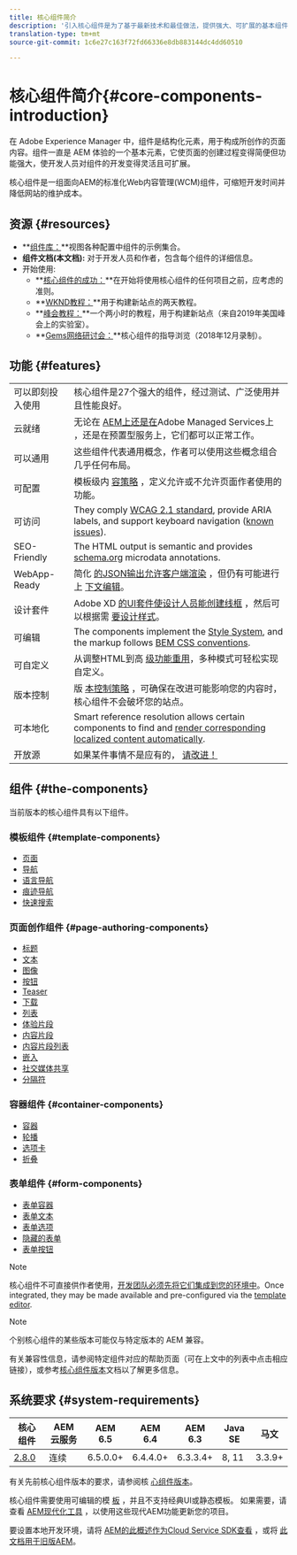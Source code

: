 ```yaml
---
title: 核心组件简介
description: '引入核心组件是为了基于最新技术和最佳做法，提供强大、可扩展的基本组件。 '
translation-type: tm+mt
source-git-commit: 1c6e27c163f72fd66336e8db883144dc4dd60510

---
```



# 核心组件简介{#core-components-introduction}

在 Adobe Experience Manager 中，组件是结构化元素，用于构成所创作的页面内容。组件一直是 AEM 体验的一个基本元素，它使页面的创建过程变得简便但功能强大，使开发人员对组件的开发变得灵活且可扩展。

核心组件是一组面向AEM的标准化Web内容管理(WCM)组件，可缩短开发时间并降低网站的维护成本。

## 资源 {#resources}

* **[组件库：](https://www.adobe.com/go/aem_cmp_library)**视图各种配置中组件的示例集合。
* **组件文档(本文档):** 对于开发人员和作者，包含每个组件的详细信息。
* 开始使用:
   * **[核心组件的成功：](/help/developing/success.md)**在开始将使用核心组件的任何项目之前，应考虑的准则。
   * **[WKND教程：](https://docs.adobe.com/content/help/en/experience-manager-learn/getting-started-wknd-tutorial-develop/overview.html)**用于构建新站点的两天教程。
   * **[峰会教程：](https://expleague.azureedge.net/labs/L767/index.html)**一个两小时的教程，用于构建新站点（来自2019年美国峰会上的实验室）。
   * **[Gems网络研讨会：](https://helpx.adobe.com/cn/experience-manager/kt/eseminars/gems/AEM-Core-Components.html)**核心组件的指导浏览（2018年12月录制）。

## 功能 {#features}

|  |  |
|---|---|
| 可以即刻投入使用 | 核心组件是27个强大的组件，经过测试、广泛使用并且性能良好。 |
| 云就绪 | 无论在 [AEM上还是在](https://docs.adobe.com/content/help/en/experience-manager-cloud-service/landing/home.html)Adobe Managed Services上 [](https://github.com/adobe/aem-project-archetype/tree/master/src/main/archetype/dispatcher.ams)，还是在预置型服务上，它们都可以正常工作。 |
| 可以通用 | 这些组件代表通用概念，作者可以使用这些概念组合几乎任何布局。 |
| 可配置 | 模板级内 [容策略](https://docs.adobe.com/content/help/en/experience-manager-65/developing/platform/templates/page-templates-editable.html#content-policies) ，定义允许或不允许页面作者使用的功能。 |
| 可访问 | They comply [WCAG 2.1 standard](https://www.w3.org/TR/WCAG21/), provide ARIA labels, and support keyboard navigation ([known issues](https://github.com/adobe/aem-core-wcm-components/issues?utf8=✓&amp;q=is%3Aissue+is%3Aopen+accessibility+in%3Atitle)). |
| SEO-Friendly | The HTML output is semantic and provides [schema.org](https://schema.org) microdata annotations. |
| WebApp-Ready | 简化 [的JSON输出允许客户端渲染](https://docs.adobe.com/content/help/en/experience-manager-learn/foundation/development/develop-sling-model-exporter.html) ，但仍有可能进行上 [下文编辑](https://docs.adobe.com/content/help/en/experience-manager-learn/sites/spa-editor/spa-editor-framework-feature-video-use.html)。 |
| 设计套件 | Adobe XD [的UI套件使设计人员能创建线框](https://docs.adobe.com/content/help/en/experience-manager-learn/getting-started-wknd-tutorial-develop/assets/overview/AEM_UI-kit_Wireframe.xd) ，然后可以根据需 [要设计样式](https://docs.adobe.com/content/help/en/experience-manager-learn/getting-started-wknd-tutorial-develop/assets/overview/AEM_UI-kit_WKND.xd)。 |
| 可编辑 | The components implement the [Style System](https://docs.adobe.com/content/help/en/experience-manager-65/developing/components/style-system.html), and the markup follows [BEM CSS conventions](http://getbem.com/). |
| 可自定义 | 从调整HTML到高 [级功能重用](developing/customizing.md)，多种模式可轻松实现自定义。 |
| 版本控制 | 版 [本控制策略](https://github.com/adobe/aem-core-wcm-components/wiki/Versioning-policies) ，可确保在改进可能影响您的内容时，核心组件不会破坏您的站点。 |
| 可本地化 | Smart reference resolution allows certain components to find and [render corresponding localized content automatically](get-started/localization.md). |
| 开放源 | 如果某件事情不是应有的， [请改进！](https://github.com/adobe/aem-core-wcm-components/blob/master/CONTRIBUTING.md) |

## 组件 {#the-components}

当前版本的核心组件具有以下组件。

### 模板组件 {#template-components}

* [页面](components/page.md)
* [导航](components/navigation.md)
* [语言导航](components/language-navigation.md)
* [痕迹导航](components/breadcrumb.md)
* [快速搜索](components/quick-search.md)

### 页面创作组件 {#page-authoring-components}

* [标题](components/title.md)
* [文本](components/text.md)
* [图像](components/image.md)
* [按钮](components/button.md)
* [Teaser](components/teaser.md)
* [下载](components/download.md)
* [列表](components/list.md)
* [体验片段](components/experience-fragment.md)
* [内容片段](components/content-fragment-component.md)
* [内容片段列表](components/content-fragment-list.md)
* [嵌入](components/embed.md)
* [社交媒体共享](components/sharing.md)
* [分隔符](components/separator.md)

### 容器组件 {#container-components}

* [容器](components/container.md)
* [轮播](components/carousel.md)
* [选项卡](components/tabs.md)
* [折叠](components/accordion.md)

### 表单组件 {#form-components}

* [表单容器](components/forms/form-container.md)
* [表单文本](components/forms/form-text.md)
* [表单选项](components/forms/form-options.md)
* [隐藏的表单](components/forms/form-hidden.md)
* [表单按钮](components/forms/form-button.md)

>[!NOTE]
>
>核心组件不可直接供作者使用，[开发团队必须先将它们集成到您的环境中](get-started/using.md)。Once integrated, they may be made available and pre-configured via the [template editor](https://docs.adobe.com/content/help/en/experience-manager-cloud-service/sites/authoring/features/templates.html).

>[!NOTE]
>
>个别核心组件的某些版本可能仅与特定版本的 AEM 兼容。
>
>有关兼容性信息，请参阅特定组件对应的帮助页面（可在上文中的列表中点击相应链接），或参考[核心组件版本](versions.md)文档以了解更多信息。

## 系统要求 {#system-requirements}

| 核心组件 | AEM 云服务 | AEM 6.5 | AEM 6.4 | AEM 6.3 | Java SE | 马文 |
---------|---------|---------|---------|---------|---------|---------
| [2.8.0](https://github.com/adobe/aem-core-wcm-components/releases/tag/core.wcm.components.reactor-2.8.0) | 连续 | 6.5.0.0+ | 6.4.4.0+ | 6.3.3.4+ | 8, 11 | 3.3.9+ |

有关先前核心组件版本的要求，请参阅核 [心组件版本](versions.md)。

核心组件需要使用可编辑的模 [板](https://docs.adobe.com/content/help/en/experience-manager-learn/sites/page-authoring/template-editor-feature-video-use.html) ，并且不支持经典UI或静态模板。 如果需要，请查看 [AEM现代化工具](https://opensource.adobe.com/aem-modernize-tools/pages/tools.html) ，以使用这些现代AEM功能更新您的项目。

要设置本地开发环境，请将 [AEM的此概述作为Cloud Service SDK查看](https://docs.adobe.com/content/help/en/experience-manager-learn/cloud-service/local-development-environment-set-up/overview.html) ，或将 [此文档用于旧版AEM](https://docs.adobe.com/content/help/en/experience-manager-learn/foundation/development/set-up-a-local-aem-development-environment.html)。
